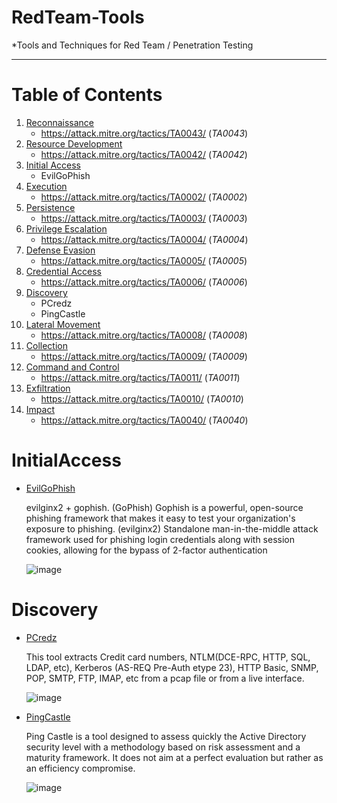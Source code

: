 # RedTeam-Tools

*Tools and Techniques for Red Team / Penetration Testing

---------------
# Table of Contents

1. [Reconnaissance](#reconnaissance)
    - https://attack.mitre.org/tactics/TA0043/ (*TA0043*)
2. [Resource Development](#resourcedevelopment)
    - https://attack.mitre.org/tactics/TA0042/ (*TA0042*)
3. [Initial Access](#initialaccess)
    - EvilGoPhish
4. [Execution](#execution)
    - https://attack.mitre.org/tactics/TA0002/ (*TA0002*)
5. [Persistence](#persistence)
    - https://attack.mitre.org/tactics/TA0003/ (*TA0003*)
6. [Privilege Escalation](#privilegeescalation)
    - https://attack.mitre.org/tactics/TA0004/ (*TA0004*)
7. [Defense Evasion](#defenseevasion)
    - https://attack.mitre.org/tactics/TA0005/ (*TA0005*)
8. [Credential Access](#credentialaccess)
    - https://attack.mitre.org/tactics/TA0006/ (*TA0006*)
9. [Discovery](#discovery)
    - PCredz
    - PingCastle
10. [Lateral Movement](#lateralmovement)
    - https://attack.mitre.org/tactics/TA0008/ (*TA0008*)
11. [Collection](#collection)
    - https://attack.mitre.org/tactics/TA0009/ (*TA0009*)
12. [Command and Control](#commandandcontrol)
    - https://attack.mitre.org/tactics/TA0011/ (*TA0011*)
13. [Exfiltration](#exfiltration)
    - https://attack.mitre.org/tactics/TA0010/ (*TA0010*)
14. [Impact](#impact)
    - https://attack.mitre.org/tactics/TA0040/ (*TA0040*)

InitialAccess
====================

* [EvilGoPhish](https://github.com/fin3ss3g0d/evilgophish)

	evilginx2 + gophish. (GoPhish) Gophish is a powerful, open-source phishing framework that makes it easy to test your organization's exposure to phishing. (evilginx2) Standalone man-in-the-middle attack framework used for phishing login credentials along with session cookies, allowing for the bypass of 2-factor authentication
    
    ![image](https://user-images.githubusercontent.com/100603074/191007680-890acda1-72ec-429e-9c91-b2cae55d7189.png)

Discovery
====================

* [PCredz](https://github.com/lgandx/PCredz)

	This tool extracts Credit card numbers, NTLM(DCE-RPC, HTTP, SQL, LDAP, etc), Kerberos (AS-REQ Pre-Auth etype 23), HTTP Basic, SNMP, POP, SMTP, FTP, IMAP, etc from a pcap file or from a live interface.

    ![image](https://user-images.githubusercontent.com/100603074/191007004-a0fd01f3-e01f-4bdb-b89e-887c85a7be91.png)

* [PingCastle](https://github.com/vletoux/pingcastle)

	Ping Castle is a tool designed to assess quickly the Active Directory security level with a methodology based on risk assessment and a maturity framework. It does not aim at a perfect evaluation but rather as an efficiency compromise.

	![image](https://user-images.githubusercontent.com/100603074/191008405-39bab2dc-54ce-43d1-aed7-53956776a9ef.png)
